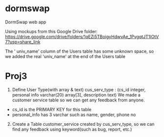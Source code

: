 # dormswap
DormSwap web app

Using mockups from this Google Drive folder:
https://drive.google.com/drive/folders/1qEZi5TBoigyHdwvAe_1PvgqtJT1IOtV7?usp=share_link

The ' univ_name' column of the Users table has some unknown space, so we added the real 'univ_name' at the end of the Users table 

# Proj3
1. Define User Type(with array & text) 
cus_serv_type : (cs_id integer, personal info varchar(20) array[3], description text)
We made a customer service table so we can get any feedback from anyone. 
 - cs_id is the PRIMARY KEY for this table 
 - personal_info has 3 varchar such as name, gender, phone no
2. Create a Table
customer_service created by cus_serv_type, so we can find any feedback using keyword(such as bug, report, etc.)